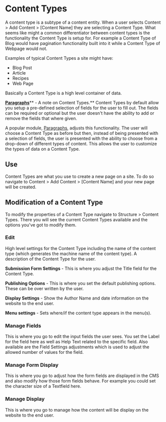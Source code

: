 # Content Types

A content type is a subtype of a content entity. When a user selects Content &gt; Add Content &gt; \[Content Name\] they are selecting a Content Type. What seems like might a common differentiator between content types is the functionality the Content Type is setup for. For example a Content Type of Blog would have pagination functionality built into it while a Content Type of Webpage would not.

Examples of typical Content Types a site might have:

* Blog Post
* Article
* Recipes
* Web Page

Basically a Content Type is a high level container of data.

[**Paragraphs**](https://www.drupal.org/project/paragraphs)** - A note on Content Types.** Content Types by default allow you setup a pre-defined selection of fields for the user to fill out. The fields can be required or optional but the user doesn't have the ability to add or remove the fields that where given.

A popular module, [Paragraphs](https://www.drupal.org/project/paragraphs), adjusts this functionality. The user will choose a Content Type as before but then, instead of being presented with a selection of fields, the user is presented with the ability to choose from a drop-down of different types of content. This allows the user to customize the types of data on a Content Type.

## Use

Content Types are what you use to create a new page on a site. To do so navigate to Content &gt; Add Content &gt; \[Content Name\] and your new page will be created.

## Modification of a Content Type

To modify the properties of a Content Type navigate to Structure &gt; Content Types. There you will see the current Content Types available and the options you've got to modify them.

### Edit

High level settings for the Content Type including the name of the content type \(which generates the machine name of the content type\). A description of the Content Type for the user.

**Submission Form Settings** - This is where you adjust the Title field for the Content Type.

**Publishing Options** - This is where you set the default publishing options. These can be over written by the user.

**Display Settings**  - Show the Author Name and date information on the website to the end user.

**Menu settings** - Sets where/if the content type appears in the menu\(s\).

### Manage Fields

This is where you go to edit the input fields the user sees. You set the Label for the field here as well as Help Text related to the specific field. Also available are the Field Settings adjustments which is used to adjust the allowed number of values for the field.

### Manage Form Display

This is where you go to adjust how the form fields are displayed in the CMS and also modify how those form fields behave. For example you could set the character size of a Textfield here.

### Manage Display

This is where you go to manage how the content will be display on the website to the end user.

